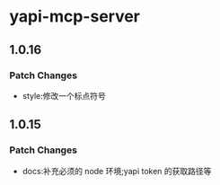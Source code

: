 # yapi-mcp-server

## 1.0.16

### Patch Changes

- style:修改一个标点符号

## 1.0.15

### Patch Changes

- docs:补充必须的 node 环境;yapi token 的获取路径等
